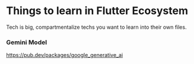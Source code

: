 # Things to learn in Flutter Ecosystem
Tech is big, compartmentalize techs you want to learn into their own files.

### Gemini Model
https://pub.dev/packages/google_generative_ai
